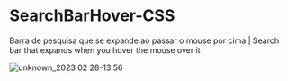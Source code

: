 # SearchBarHover-CSS

Barra de pesquisa que se expande ao passar o mouse por cima | Search bar that expands when you hover the mouse over it 

![unknown_2023 02 28-13 56](https://user-images.githubusercontent.com/102559935/221924356-1f228e27-4455-487d-8853-55c6680d4c24.gif)
